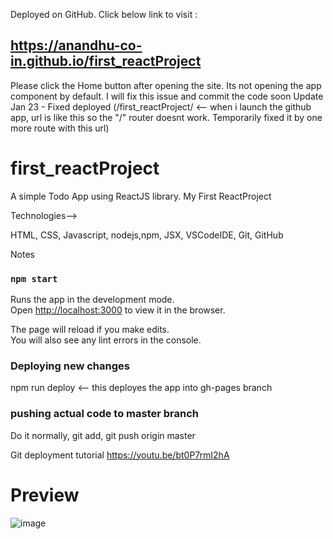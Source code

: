 Deployed on GitHub. Click below link to visit :
## https://anandhu-co-in.github.io/first_reactProject
Please click the Home button after opening the site. Its not opening the app component by default. I will fix this issue and commit the code soon
Update Jan 23 - Fixed deployed (/first_reactProject/ <-- when i launch the github app, url is like this so the "/" router doesnt work. Temporarily fixed it by one more route with this url)

# first_reactProject
A simple Todo App using ReactJS library. 
My First ReactProject


Technologies-->

HTML,
CSS,
Javascript,
nodejs,npm,
JSX,
VSCodeIDE,
Git,
GitHub


Notes


### `npm start`

Runs the app in the development mode.<br />
Open [http://localhost:3000](http://localhost:3000) to view it in the browser.

The page will reload if you make edits.<br />
You will also see any lint errors in the console.


### Deploying new changes

npm run deploy <-- this deployes the app into gh-pages branch

### pushing actual code to master branch

Do it normally, git add, git push origin master

Git deployment tutorial https://youtu.be/bt0P7rmI2hA

# Preview
![image](https://user-images.githubusercontent.com/37325402/126798383-4c1784e9-55ca-4de6-9496-455512d31c5a.png)

